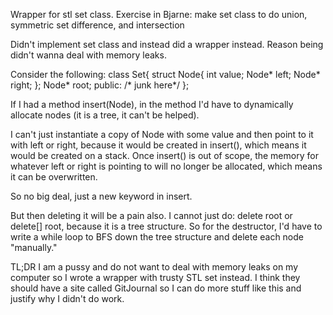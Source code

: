 Wrapper for stl set class.  Exercise in Bjarne:
make set class to do union, symmetric set difference, and intersection

Didn't implement set class and instead did a wrapper instead.
Reason being didn't wanna deal with memory leaks.

Consider the following:
    class Set{
        struct Node{
        int value;
        Node* left;
        Node* right;
    };
    Node* root;
    public: /* junk here*/
    };

If I had a method insert(Node), in the method I'd have to
dynamically allocate nodes (it is a tree, it can't be helped).

I can't just instantiate a copy of Node with some value and then point
to it with left or right, because it would be created in 
insert(), which means it would be created on a stack.
Once insert() is out of scope, the memory for whatever
left or right is pointing to will no longer be allocated,
which means it can be overwritten.

So no big deal, just a new keyword in insert.

But then deleting it will be a pain also.  I cannot just do:
delete root or delete[] root, because it is a tree structure.
So for the destructor, I'd have to write a while loop to
BFS down the tree structure and delete each node "manually."

TL;DR I am a pussy and do not want to deal with memory leaks
on my computer so I wrote a wrapper with trusty STL set instead.
I think they should have a site called GitJournal so I can 
do more stuff like this and justify why I didn't do work.

